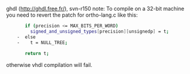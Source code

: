ghdl (http://ghdl.free.fr/), svn-r150 note: 
To compile on a 32-bit machine you need to revert the patch
for ortho-lang.c like this:
```sh
       if (precision <= MAX_BITS_PER_WORD)
         signed_and_unsigned_types[precision][unsignedp] = t;
    -  else
    -    t = NULL_TREE;
    
       return t;
```
otherwise vhdl compilation will fail.
